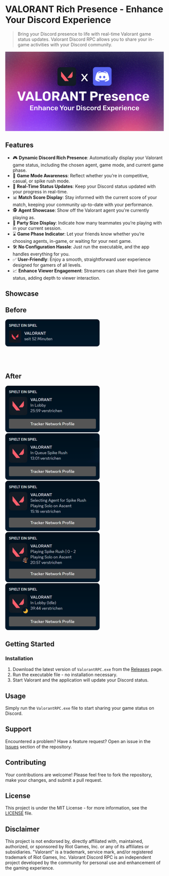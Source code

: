 # VALORANT Rich Presence - Enhance Your Discord Experience

> Bring your Discord presence to life with real-time Valorant game status updates. Valorant Discord RPC allows you to
> share your in-game activities with your Discord community.

![Banner](assets/project-banner.png)

## Features

- 🎮 **Dynamic Discord Rich Presence**: Automatically display your Valorant game status, including the chosen agent, game
  mode, and current game phase.
- 🏢 **Game Mode Awareness**: Reflect whether you’re in competitive, casual, or spike rush mode.
- 🔄 **Real-Time Status Updates**: Keep your Discord status updated with your progress in real-time.
- 📊 **Match Score Display**: Stay informed with the current score of your match, keeping your community up-to-date with
  your performance.
- 🕵️ **Agent Showcase**: Show off the Valorant agent you're currently playing as.
- 🎉 **Party Size Display**: Indicate how many teammates you’re playing with in your current session.
- ⌛ **Game Phase Indicator**: Let your friends know whether you’re choosing agents, in-game, or waiting for your next
  game.
- 🛠️ **No Configuration Hassle**: Just run the executable, and the app handles everything for you.
- ✅ **User-Friendly**: Enjoy a smooth, straightforward user experience designed for gamers of all levels.
- 📈 **Enhance Viewer Engagement**: Streamers can share their live game status, adding depth to viewer interaction.

## Showcase

<div style="display: flex; flex-direction: column; gap: 50px; align-items: start; margin-top: -20px">
  <div style="width: 100%; ">
    <h2>Before</h2>
    <img src="assets/before.png" alt="before" style="width: 300px"/>
  </div>
  <div style="width: 70%; ">
    <h2>After</h2>
    <img src="assets/in-lobby.png" alt="player in lobby" style="width: 300px" />
    <img src="assets/in-queue.png" alt="player in queue" style="width: 300px" />
    <img src="assets/in-agent-select.png" alt="player in agent select" style="width: 300px" />
    <img src="assets/in-game.png" alt="player in game" style="width: 300px" />
    <img src="assets/idle.png " alt="player is idling" style="width: 300px" />
  </div>
</div>

## Getting Started
### Installation

1. Download the latest version of `ValorantRPC.exe` from
   the [Releases](https://github.com/smarterToby/ValorantRPC/releases) page.
2. Run the executable file - no installation necessary.
3. Start Valorant and the application will update your Discord status.

## Usage

Simply run the `ValorantRPC.exe` file to start sharing your game status on Discord.

## Support

Encountered a problem? Have a feature request? Open an issue in
the [Issues](https://github.com/smarterToby/ValorantRPC/issues) section of the repository.

## Contributing

Your contributions are welcome! Please feel free to fork the repository, make your changes, and submit a pull request.

## License

This project is under the MIT License - for more information, see the [LICENSE](LICENSE) file.

## Disclaimer

This project is not endorsed by, directly affiliated with, maintained, authorized, or sponsored by Riot Games, Inc. or
any of its affiliates or subsidiaries. "Valorant" is a trademark, service mark, and/or registered trademark of Riot
Games, Inc. Valorant Discord RPC is an independent project developed by the community for personal use and enhancement
of the gaming experience.
